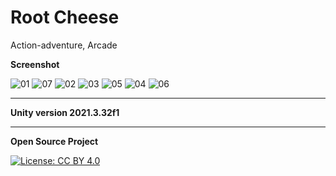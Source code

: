 # Root Cheese
Action-adventure, Arcade

**Screenshot**

![01](https://github.com/Gongpai/Root_Cheese/assets/31787868/067b757d-de03-4c3d-aa34-68cc9e636397)
![07](https://github.com/Gongpai/Root_Cheese/assets/31787868/ca62f4bf-2d9b-4751-9f15-14ce176d9680)
![02](https://github.com/Gongpai/Root_Cheese/assets/31787868/5fe2b277-85de-4c83-9051-cfe0b61a1d64)
![03](https://github.com/Gongpai/Root_Cheese/assets/31787868/bde802f1-c637-489e-8e44-140b8c0706ac)
![05](https://github.com/Gongpai/Root_Cheese/assets/31787868/54358ff4-c438-4823-8828-3c0d74e3db19)
![04](https://github.com/Gongpai/Root_Cheese/assets/31787868/63e522dc-d174-4882-90b7-9994d66d5590)
![06](https://github.com/Gongpai/Root_Cheese/assets/31787868/cf0ce539-1612-49ba-b9e9-7e77ab24a81e)

---
**Unity version 2021.3.32f1**

---
**Open Source Project**

[![License: CC BY 4.0](https://licensebuttons.net/l/by/4.0/80x15.png)](http://creativecommons.org/licenses/by/4.0/)
